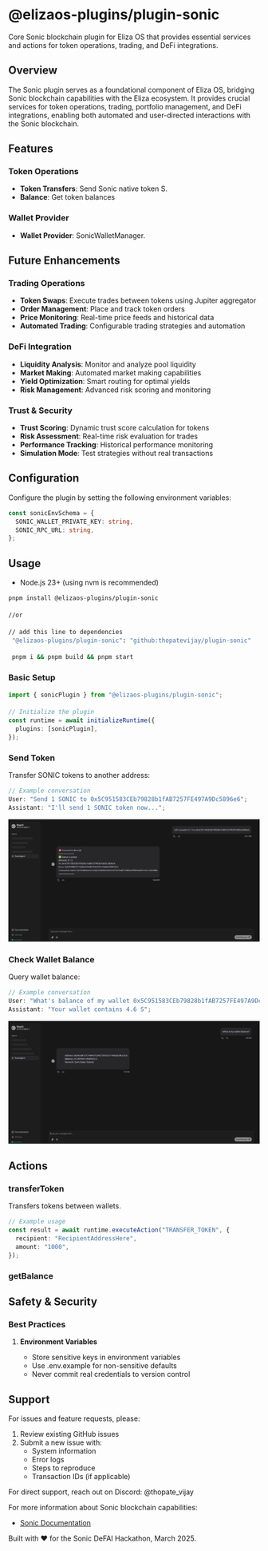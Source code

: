# @elizaos-plugins/plugin-sonic

Core Sonic blockchain plugin for Eliza OS that provides essential services and actions for token operations, trading, and DeFi integrations.

## Overview

The Sonic plugin serves as a foundational component of Eliza OS, bridging Sonic blockchain capabilities with the Eliza ecosystem. It provides crucial services for token operations, trading, portfolio management, and DeFi integrations, enabling both automated and user-directed interactions with the Sonic blockchain.

## Features

### Token Operations

- **Token Transfers**: Send Sonic native token S.
- **Balance**: Get token balances

### Wallet Provider

- **Wallet Provider**: SonicWalletManager.

## Future Enhancements


### Trading Operations

- **Token Swaps**: Execute trades between tokens using Jupiter aggregator
- **Order Management**: Place and track token orders
- **Price Monitoring**: Real-time price feeds and historical data
- **Automated Trading**: Configurable trading strategies and automation

### DeFi Integration

- **Liquidity Analysis**: Monitor and analyze pool liquidity
- **Market Making**: Automated market making capabilities
- **Yield Optimization**: Smart routing for optimal yields
- **Risk Management**: Advanced risk scoring and monitoring

### Trust & Security

- **Trust Scoring**: Dynamic trust score calculation for tokens
- **Risk Assessment**: Real-time risk evaluation for trades
- **Performance Tracking**: Historical performance monitoring
- **Simulation Mode**: Test strategies without real transactions


## Configuration

Configure the plugin by setting the following environment variables:

```typescript
const sonicEnvSchema = {
  SONIC_WALLET_PRIVATE_KEY: string,
  SONIC_RPC_URL: string,
};
```

## Usage

* Node.js 23+ (using nvm is recommended)
```bash
pnpm install @elizaos-plugins/plugin-sonic

//or

// add this line to dependencies
 "@elizaos-plugins/plugin-sonic": "github:thopatevijay/plugin-sonic"

 pnpm i && pnpm build && pnpm start

```

### Basic Setup

```typescript
import { sonicPlugin } from "@elizaos-plugins/plugin-sonic";

// Initialize the plugin
const runtime = await initializeRuntime({
  plugins: [sonicPlugin],
});
```

### Send Token

Transfer SONIC tokens to another address:

```typescript
// Example conversation
User: "Send 1 SONIC to 0x5C951583CEb79828b1fAB7257FE497A9Dc5896e6";
Assistant: "I'll send 1 SONIC token now...";
```

![Screenshot 1: Transfer token](./images/Transfer_token.png)

### Check Wallet Balance

Query wallet balance:

```typescript
// Example conversation
User: "What's balance of my wallet 0x5C951583CEb79828b1fAB7257FE497A9Dc5896e6";
Assistant: "Your wallet contains 4.6 S";
```

![Screenshot 2: Description of what the second screenshot shows](./images/Get_Balance.png)

## Actions

### transferToken

Transfers tokens between wallets.

```typescript
// Example usage
const result = await runtime.executeAction("TRANSFER_TOKEN", {
  recipient: "RecipientAddressHere",
  amount: "1000",
});
```

### getBalance

## Safety & Security

### Best Practices

1. **Environment Variables**

   - Store sensitive keys in environment variables
   - Use .env.example for non-sensitive defaults
   - Never commit real credentials to version control

## Support

For issues and feature requests, please:

1. Review existing GitHub issues
2. Submit a new issue with:
   - System information
   - Error logs
   - Steps to reproduce
   - Transaction IDs (if applicable)

For direct support, reach out on Discord: @thopate_vijay

For more information about Sonic blockchain capabilities:

- [Sonic Documentation](https://docs.soniclabs.com/)

Built with ❤️ for the Sonic DeFAI Hackathon, March 2025.